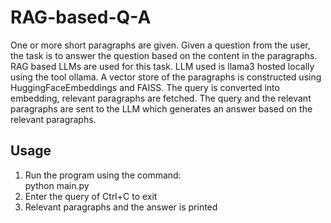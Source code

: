 # RAG-based-Q-A
One or more short paragraphs are given. Given a question from the user, the task is to answer the question based on the content in
the paragraphs. RAG based LLMs are used for this task. LLM used is llama3 hosted locally using the tool ollama. A vector store of the 
paragraphs is constructed using HuggingFaceEmbeddings and FAISS. The query is converted into embedding, relevant paragraphs are fetched. 
The query and the relevant paragraphs are sent to the LLM which generates an answer based on the relevant paragraphs.

## Usage
1. Run the program using the command:<br>
    python main.py<br>
2. Enter the query of Ctrl+C to exit<br>
3. Relevant paragraphs and the answer is printed
